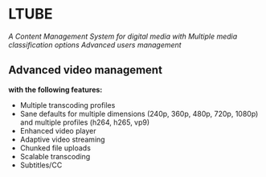 # LTUBE
*A Content Management System for digital media*
*with Multiple media classification options*
*Advanced users management*

## Advanced video management

**with the following features:**
* Multiple transcoding profiles
*   Sane defaults for multiple dimensions (240p, 360p, 480p, 720p, 1080p) and multiple profiles (h264, h265, vp9)
* Enhanced video player
* Adaptive video streaming
* Chunked file uploads
* Scalable transcoding
* Subtitles/CC

